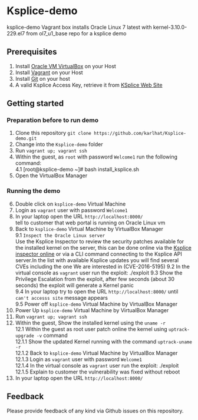 # Ksplice-demo
ksplice-demo Vagrant box installs Oracle Linux 7 latest with kernel-3.10.0-229.el7 from ol7_u1_base repo for a ksplice demo


## Prerequisites
1. Install [Oracle VM VirtualBox](https://www.virtualbox.org/wiki/Downloads) on your Host
2. Install [Vagrant](https://vagrantup.com/) on your Host
3. Install [Git](https://git-scm.com/downloads) on your host
4. A valid Ksplice Access Key, retrieve it from [KSplice Web Site](http://ksplice.oracle.com/)

## Getting started
### Preparation before to run demo
1. Clone this repository `git clone https://github.com/karlhat/Ksplice-demo.git`
2. Change into the `Ksplice-demo` folder
3. Run `vagrant up; vagrant ssh`
4. Within the guest, as `root` with password `Welcome1`  run the following command:<br/>
  4.1  [root@ksplice-demo ~]# bash install_ksplice.sh
5. Open the VirtualBox Manager
### Running the demo
6. Double click on `ksplice-demo` Virtual Machine
7. Login as `vagrant` user with password `Welcome1`
8. In your laptop open the URL `http://localhost:8000/` <br/>
    tell to customer that web portal is running on Oracle Linux vm
9. Back to `ksplice-demo` Virtual Machine by VirtualBox Manager <br/>
  9.1 `Inspect the Oracle Linux server` <br/>
    Use the Ksplice Inspector to review the security patches available for the installed kernel on the server, this can be done online via the [Ksplice inspector online](http://ksplice.oracle.com/inspector)  or via a CLI command connecting to the Ksplice API server.In the list with available Ksplice updates you will find several CVEs including the one We are interested in (CVE-2016-5195)
  9.2 In the virtual console as `vagrant` user run the exploit: ./exploit 
  9.3 Show the Privilege Escalation from the exploit, after few seconds (about 30 seconds) the exploit will generate a Kernel panic <br/>
  9.4 In your laptop try to open the URL `http://localhost:8000/` until `can't accesss site` message appears <br/>
  9.5 Power off `ksplice-demo` Virtual Machine by VirtualBox Manager <br/>
10. Power Up `ksplice-demo` Virtual Machine by VirtualBox Manager <br/>
11. Run `vagrant up; vagrant ssh` <br/>
12. Within the guest, Show the  installed kernel using the `uname -r` <br/>
  12.1 Within the guest as root user patch online the kernel using `uptrack-upgrade -v` command <br/>
  12.1.1 Show the updated Kernel running with the command `uptrack-uname -r` <br/>
  12.1.2 Back to `ksplice-demo` Virtual Machine by VirtualBox Manager <br/>
  12.1.3 Login as `vagrant` user with password `Welcome1` <br/>
  12.1.4 In the virtual console as `vagrant` user run the exploit: ./exploit <br/>
  12.1.5 Explain to customer the vulnerability was fixed without reboot <br/>
13. In your laptop open the URL `http://localhost:8000/` <br/>




## Feedback
Please provide feedback of any kind via Github issues on this repository.

